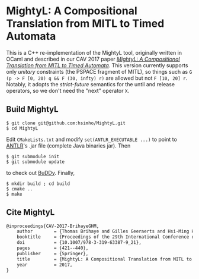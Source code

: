 # MightyL: A Compositional Translation from MITL to Timed Automata

This is a C++ re-implementation of the MightyL tool, originally written in OCaml and described in our CAV 2017 paper [*MightyL: A Compositional Translation from MITL to Timed Automata*](https://hal.science/hal-01525524). This version currently supports only *unitary* constraints (the PSPACE fragment of MITL), so things such as ```G (p -> F [0, 20) q && F (30, infty) r)``` are allowed but not ```F [10, 20] r```. Notably, it adopts the *strict-future* semantics for the until and release operators, so we don't need the "next" operator ```X```.


## Build MightyL

```console
$ git clone git@github.com:hsimho/MightyL.git
$ cd MightyL
```
Edit ```CMakeLists.txt``` and modify ```set(ANTLR_EXECUTABLE ...)``` to point to [ANTLR](https://www.antlr.org/download.html)'s .jar file (complete Java binaries jar). Then

```
$ git submodule init
$ git submodule update
```
to check out [BuDDy](https://github.com/jgcoded/BuDDy). Finally,
```
$ mkdir build ; cd build
$ cmake ..
$ make
```

## Cite MightyL 

```latex
@inproceedings{CAV-2017-BrihayeGHM,
	author        = {Thomas Brihaye and Gilles Geeraerts and Hsi-Ming Ho and Benjamin Monmege},
	booktitle     = {Proceedings of the 29th International Conference on Computer Aided Verification, Part I},
	doi           = {10.1007/978-3-319-63387-9_21},
	pages         = {421--440},
	publisher     = {Springer},
	title         = {MightyL: A Compositional Translation from MITL to Timed Automata},
	year          = 2017,
}
```
